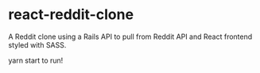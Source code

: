 # react-reddit-clone

A Reddit clone using a Rails API to pull from Reddit API and React frontend styled with SASS.

yarn start to run!
